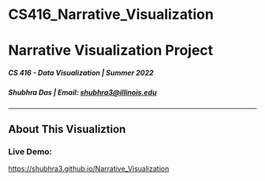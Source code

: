 # CS416_Narrative_Visualization
# Narrative Visualization Project

##### CS 416 - Data Visualization | Summer 2022 
##### Shubhra Das | Email: shubhra3@illinois.edu

<hr>

## About This Visualiztion

### Live Demo: 
https://shubhra3.github.io/Narrative_Visualization

